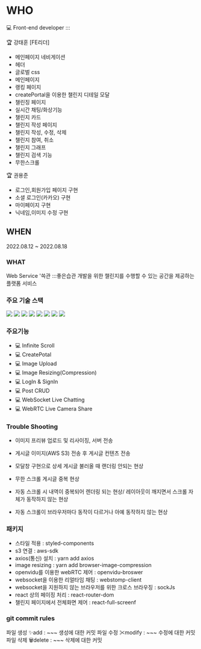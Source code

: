 # WHO

💻 Front-end developer :::

🏆 강태훈 [FE리더]
* 메인페이지 네비게이션
* 헤더
* 글로벌 css
* 메인페이지
* 랭킹 페이지
* createPortal을 이용한  챌린지 디테일 모달
* 챌린징 페이지
* 실시간 채팅/화상기능
* 챌린지 카드
* 챌린지 작성 페이지
* 챌린지 작성, 수정, 삭제
* 챌린지 참여, 취소 
* 챌린지 그래프
* 챌린지 검색 기능
* 무한스크롤
  
🏆 권용준
* 로그인,회원가입 페이지 구현
* 소셜 로그인(카카오) 구현
* 마이페이지 구현
* 닉네임,이미지 수정 구현

## WHEN

2022.08.12 ~ 2022.08.18

### WHAT

Web Service '쓱관
:::좋은습관 개발을 위한 챌린지를 수행할 수 있는 공간을 제공하는 플랫폼 서비스


### 주요 기술 스택
<img src="https://img.shields.io/badge/React-61DAFB?style=flat-square&logo=React&logoColor=000000"/>
<img src="https://img.shields.io/badge/React Query-FF4154?style=flat-square&logo=React Query&logoColor=000000"/>
<img src="https://img.shields.io/badge/React Router-CA4245?style=flat-square&logo=React Router&logoColor=000000"/>
<img src="https://img.shields.io/badge/TypeScript-3278C6?style=flat-square&logo=TypeScript&logoColor=ffffff"/>
<img src="https://img.shields.io/badge/styled-components-DB7093?style=flat-square&logo=styled-components&logoColor=ffffff"/>
<img src="https://img.shields.io/badge/Axios-5A29E4?style=flat-square&logo=Axios&logoColor=ffffff"/>
<img src="https://img.shields.io/badge/WebRTC-333333?style=flat-square&logo=WebRTC&logoColor=ffffff"/>
<img src="https://img.shields.io/badge/NGINX-009639?style=flat-square&logo=NGINX&logoColor=ffffff"/>


### 주요기능

- 💻 Infinite Scroll
- 💻 CreatePotal
- 💻 Image Upload
- 💻 Image Resizing(Compression)
- 💻 LogIn & SignIn
- 💻 Post CRUD
- 💻 WebSocket Live Chatting
- 💻 WebRTC Live Camera Share

### Trouble Shooting

* 이미지 프리뷰 업로드 및 리사이징, 서버 전송

* 게시글 이미지(AWS S3) 전송 후 게시글 컨텐츠 전송

* 모달창 구현으로 상세 게시글 불러올 때 랜더링 안되는 현상

* 무한 스크롤 게시글 중복 현상

* 자동 스크롤 시 내역이 중복되어 렌더링 되는 현상/ 레이아웃이 깨지면서 스크롤 자체가 동작하지 않는 현상

* 자동 스크롤이 브라우저마다 동작이 다르거나 아예 동작하지 않는 현상

### 패키지

+ 스타일 적용 : styled-components
+ s3 연결 : aws-sdk
+ axios(통신) 설치 : yarn add axios
+ image resizing : yarn add browser-image-compression
+ openvidu를 이용한 webRTC 제어 : openvidu-broswer
+ websocket을 이용한 리얼타임 채팅 : webstomp-client
+ websocket을 지원하지 않는 브라우저를 위한 크로스 브라우징 : sockJs
+ react 상의 페이징 처리 : react-router-dom
+ 챌린지 페이지에서 전체화면 제어 : react-full-screenf


### git commit rules

파일 생성 ✨add : ~~~ 생성에 대한 커밋
파일 수정 ✂modify : ~~~ 수정에 대한 커밋
파일 삭제 🗑delete : ~~~ 삭제에 대한 커밋
